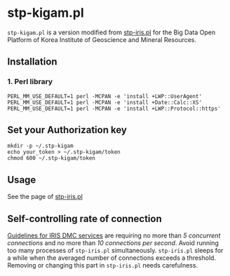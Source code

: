 # stp-kigam.pl
`stp-kigam.pl` is a version modified from [stp-iris.pl](https://github.com/lowbontimp/stp-iris) for the Big Data Open Platform of Korea Institute of Geoscience and Mineral Resources.

## Installation
### 1. Perl library

```
PERL_MM_USE_DEFAULT=1 perl -MCPAN -e 'install +LWP::UserAgent'
PERL_MM_USE_DEFAULT=1 perl -MCPAN -e 'install +Date::Calc::XS'
PERL_MM_USE_DEFAULT=1 perl -MCPAN -e 'install +LWP::Protocol::https'
```

## Set your Authorization key
```
mkdir -p ~/.stp-kigam
echo your_token > ~/.stp-kigam/token
chmod 600 ~/.stp-kigam/token
```

## Usage
See the page of [stp-iris.pl](https://github.com/lowbontimp/stp-iris)

## Self-controlling rate of connection
[Guidelines for IRIS DMC services](http://ds.iris.edu/ds/nodes/dmc/services/usage/)
are requiring no more than *5 concurrent connections* and no more than *10 connections per second*.
Avoid running too many processes of `stp-iris.pl` simultaneously.
`stp-iris.pl` sleeps for a while when the averaged number of connections exceeds a threshold.
Removing or changing this part in `stp-iris.pl` needs carefulness.

